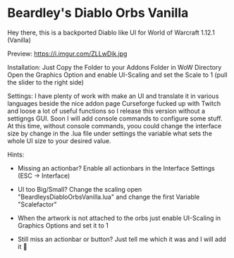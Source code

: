 # Beardley's Diablo Orbs Vanilla

Hey there,
this is a backported Diablo like UI for World of Warcraft 1.12.1 (Vanilla)

Preview: 
https://i.imgur.com/ZLLwDik.jpg

Installation:
Just Copy the Folder to your Addons Folder in WoW Directory
Open the Graphics Option and enable UI-Scaling and set the Scale to 1 (pull the slider to the right side)

Settings:
I have plenty of work with make an UI and translate it in various languages beside the nice addon page Curseforge fucked up with Twitch and loose a lot of useful functions so I release this version without a settigngs GUI. Soon I will add console commands to configure some stuff.
At this time, without console commands, yoou could change the interface size by change in the .lua file under settings the variable what sets the whole UI size to your desired value.

Hints:
 - Missing an actionbar? Enable all actionbars in the Interface Settings (ESC -> Interface)
 
 - UI too Big/Small? Change the scaling open "BeardleysDiabloOrbsVanilla.lua" and change the first Variable "Scalefactor"

 - When the artwork is not attached to the orbs just enable UI-Scaling in Graphics Options and set it to 1
 
 - Still miss an actionbar or button?  Just tell me which it was and I will add it 🙂 
